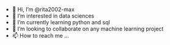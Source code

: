 - 👋 Hi, I’m @rita2002-max
- 👀 I’m interested in data sciences
- 🌱 I’m currently learning python and sql
- 💞️ I’m looking to collaborate on any machine learning project
- 📫 How to reach me ...

<!---
rita2002-max/rita2002-max is a ✨ special ✨ repository because its `README.md` (this file) appears on your GitHub profile.
You can click the Preview link to take a look at your changes.
--->

